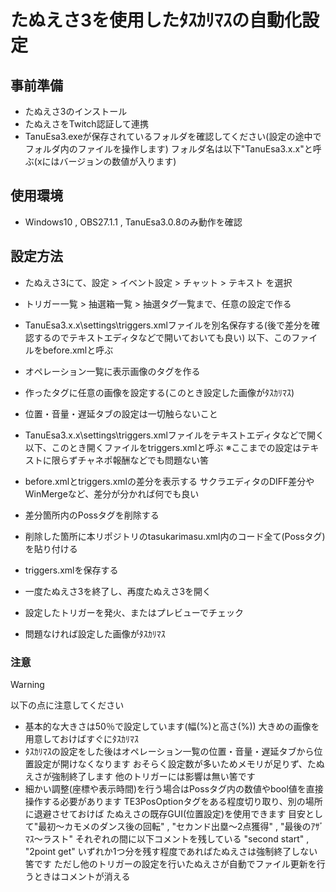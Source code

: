 # たぬえさ3を使用したﾀｽｶﾘﾏｽの自動化設定

## 事前準備
+ たぬえさ3のインストール
+ たぬえさをTwitch認証して連携
+ TanuEsa3.exeが保存されているフォルダを確認してください(設定の途中でフォルダ内のファイルを操作します)
  フォルダ名は以下"TanuEsa3.x.x"と呼ぶ(xにはバージョンの数値が入ります)

## 使用環境
+ Windows10 , OBS27.1.1 , TanuEsa3.0.8のみ動作を確認

## 設定方法
+ たぬえさ3にて、設定 > イベント設定 > チャット > テキスト を選択
+ トリガー一覧 > 抽選箱一覧 > 抽選タグ一覧まで、任意の設定で作る
+ TanuEsa3.x.x\settings\triggers.xmlファイルを別名保存する(後で差分を確認するのでテキストエディタなどで開いておいても良い)
  以下、このファイルをbefore.xmlと呼ぶ
+ オペレーション一覧に表示画像のタグを作る
+ 作ったタグに任意の画像を設定する(このとき設定した画像がﾀｽｶﾘﾏｽ)
+ 位置・音量・遅延タブの設定は一切触らないこと
+ TanuEsa3.x.x\settings\triggers.xmlファイルをテキストエディタなどで開く
  以下、このとき開くファイルをtriggers.xmlと呼ぶ
※ここまでの設定はテキストに限らずチャネポ報酬などでも問題ない筈

+ before.xmlとtriggers.xmlの差分を表示する
  サクラエディタのDIFF差分やWinMergeなど、差分が分かれば何でも良い
+ 差分箇所内のPossタグを削除する
+ 削除した箇所に本リポジトリのtasukarimasu.xml内のコード全て(Possタグ)を貼り付ける
+ triggers.xmlを保存する
+ 一度たぬえさ3を終了し、再度たぬえさ3を開く
+ 設定したトリガーを発火、またはプレビューでチェック
+ 問題なければ設定した画像がﾀｽｶﾘﾏｽ


### 注意
> [!warning]
> 以下の点に注意してください

+ 基本的な大きさは50％で設定しています(幅(%)と高さ(%))
  大きめの画像を用意しておけばすぐにﾀｽｶﾘﾏｽ
+ ﾀｽｶﾘﾏｽの設定をした後はオペレーション一覧の位置・音量・遅延タブから位置設定が開けなくなります
  おそらく設定数が多いためメモリが足りず、たぬえさが強制終了します
  他のトリガーには影響は無い筈です
+ 細かい調整(座標や表示時間)を行う場合はPossタグ内の数値やbool値を直接操作する必要があります
  TE3PosOptionタグをある程度切り取り、別の場所に退避させておけば
  たぬえさの既存GUI(位置設定)を使用できます
  目安として"最初～カモメのダンス後の回転" , "セカンド出塁～2点獲得" , "最後のｱｻﾞﾏｽ～ラスト"
  それぞれの間に以下コメントを残している
  "second start" , "2point get"
  いずれか1つ分を残す程度であればたぬえさは強制終了しない筈です
  ただし他のトリガーの設定を行いたぬえさが自動でファイル更新を行うときはコメントが消える

